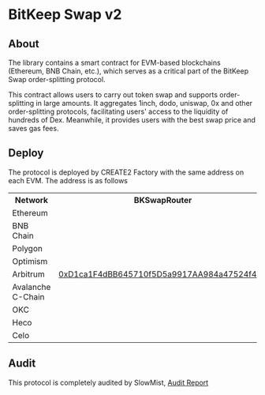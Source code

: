 # BitKeep Swap v2

## About 
The library contains a smart contract for EVM-based blockchains (Ethereum, BNB Chain, etc.), which serves as a critical part of the BitKeep Swap order-splitting protocol.

This contract allows users to carry out token swap and supports order-splitting in large amounts. It aggregates 1inch, dodo, uniswap, 0x and other order-splitting protocols, facilitating users' access to the liquidity of hundreds of Dex. Meanwhile, it provides users with the best swap price and saves gas fees. 

## Deploy 

The protocol is deployed by CREATE2 Factory with the same address on each EVM. The address is as follows

<table>
<tr>
<th>Network</th>
<th>BKSwapRouter</th>
</tr>

<tr><td>Ethereum</td><td rowspan="14">

[0xD1ca1F4dBB645710f5D5a9917AA984a47524f49A](https://bscscan.com/address/0xd1ca1f4dbb645710f5d5a9917aa984a47524f49a#code)

</td><td rowspan="14">

<tr><td>BNB Chain</td></tr>
<tr><td>Polygon</td></tr>
<tr><td>Optimism</td></tr>
<tr><td>Arbitrum</td></tr>
<tr><td>Avalanche C-Chain</td></tr>
<tr><td>OKC</td></tr>
<tr><td>Heco</td></tr>
<tr><td>Celo</td></tr>
</table>


## Audit 
This protocol is completely audited by SlowMist, [Audit Report](https://github.com/bitkeepwallet/bkswapv2/blob/main/audit/SlowMist%20Audit%20Report%20-%20BKSwap%20V2.pdf)
